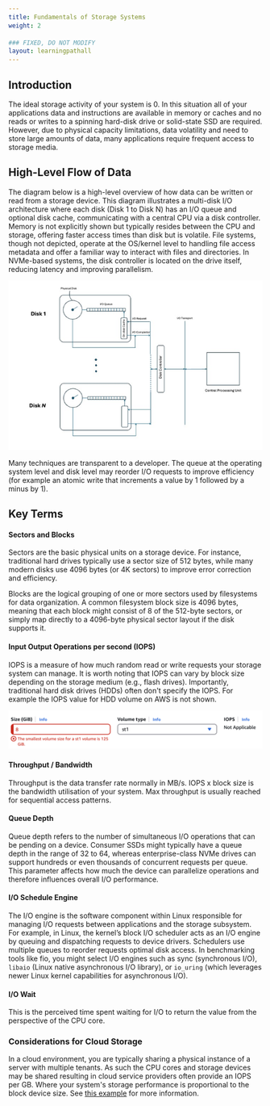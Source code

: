 ```yaml
---
title: Fundamentals of Storage Systems
weight: 2

### FIXED, DO NOT MODIFY
layout: learningpathall
---
```


## Introduction

The ideal storage activity of your system is 0. In this situation all of your applications data and instructions are available in memory or caches and no reads or writes to a spinning hard-disk drive or solid-state SSD are required. However, due to physical capacity limitations, data volatility and need to store large amounts of data, many applications require frequent access to storage media. 

## High-Level Flow of Data

The diagram below is a high-level overview of how data can be written or read from a storage device.  This diagram illustrates a multi-disk I/O architecture where each disk (Disk 1 to Disk N) has an I/O queue and optional disk cache, communicating with a central CPU via a disk controller. Memory is not explicitly shown but typically resides between the CPU and storage, offering faster access times than disk but is volatile. File systems, though not depicted, operate at the OS/kernel level to handling file access metadata and offer a familiar way to interact with files and directories. In NVMe-based systems, the disk controller is located on the drive itself, reducing latency and improving parallelism.

![disk i/o](./diskio.jpeg)

Many techniques are transparent to a developer. The queue at the operating system level and disk level may reorder I/O requests to improve efficiency (for example an atomic write that increments a value by 1 followed by a minus by 1). 

## Key Terms

#### Sectors and Blocks

Sectors are the basic physical units on a storage device. For instance, traditional hard drives typically use a sector size of 512 bytes, while many modern disks use 4096 bytes (or 4K sectors) to improve error correction and efficiency.

Blocks are the logical grouping of one or more sectors used by filesystems for data organization. A common filesystem block size is 4096 bytes, meaning that each block might consist of 8 of the 512-byte sectors, or simply map directly to a 4096-byte physical sector layout if the disk supports it.

#### Input Output Operations per second (IOPS)
IOPS is a measure of how much random read or write requests your storage system can manage. It is worth noting that IOPS can vary by block size depending on the storage medium (e.g., flash drives). Importantly, traditional hard disk drives (HDDs) often don't specify the IOPS. For example the IOPS value for HDD volume on AWS is not shown. 

![iops_hdd](./IOPS.png)

#### Throughput / Bandwidth
Throughput is the data transfer rate normally in MB/s. IOPS x block size is the bandwidth utilisation of your system. Max throughput is usually reached for sequential access patterns.

#### Queue Depth
Queue depth refers to the number of simultaneous I/O operations that can be pending on a device. Consumer SSDs might typically have a queue depth in the range of 32 to 64, whereas enterprise-class NVMe drives can support hundreds or even thousands of concurrent requests per queue. This parameter affects how much the device can parallelize operations and therefore influences overall I/O performance.

#### I/O Schedule Engine

The I/O engine is the software component within Linux responsible for managing I/O requests between applications and the storage subsystem. For example, in Linux, the kernel’s block I/O scheduler acts as an I/O engine by queuing and dispatching requests to device drivers. Schedulers use multiple queues to reorder requests optimal disk access. 
In benchmarking tools like fio, you might select I/O engines such as sync (synchronous I/O), `libaio` (Linux native asynchronous I/O library), or `io_uring` (which leverages newer Linux kernel capabilities for asynchronous I/O).

#### I/O Wait

This is the perceived time spent waiting for I/O to return the value from the perspective of the CPU core. 

### Considerations for Cloud Storage

In a cloud environment, you are typically sharing a physical instance of a server with multiple tenants. As such the CPU cores and storage devices may be shared resulting in cloud service providers often provide an IOPS per GB. Where your system's storage performance is proportional to the block device size. See [this example](https://docs.oracle.com/en-us/iaas/Content/Block/Concepts/blockvolumeperformance.htm) for more information. 


